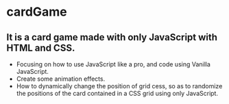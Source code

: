 # cardGame

## It is a card game made with only JavaScript with HTML and CSS.

- Focusing on how to use JavaScript like a pro, and code using Vanilla JavaScript.
- Create some animation effects.
- How to dynamically change the position of grid cess, so as to randomize the positions of the card contained in a CSS grid using only JavaScript.
